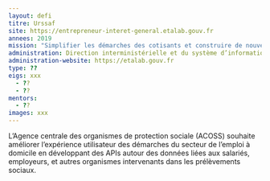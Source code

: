 ```yaml
---
layout: defi
titre: Urssaf
site: https://entrepreneur-interet-general.etalab.gouv.fr
annees: 2019
mission: "Simplifier les démarches des cotisants et construire de nouveaux services à l’aide des données du réseau Urssaf"
administration: Direction interministérielle et du système d’information et de communication de l’Etat  
administration-website: https://etalab.gouv.fr
type: ??
eigs: xxx
  - ??
  - ??
mentors:
  - ??
images: xxx
---
```


L’Agence centrale des organismes de protection sociale (ACOSS) souhaite 
améliorer l’expérience utilisateur des démarches du secteur de l’emploi à 
domicile en développant des APIs autour des données liées aux salariés, 
employeurs, et autres organismes intervenants dans les prélèvements sociaux.

